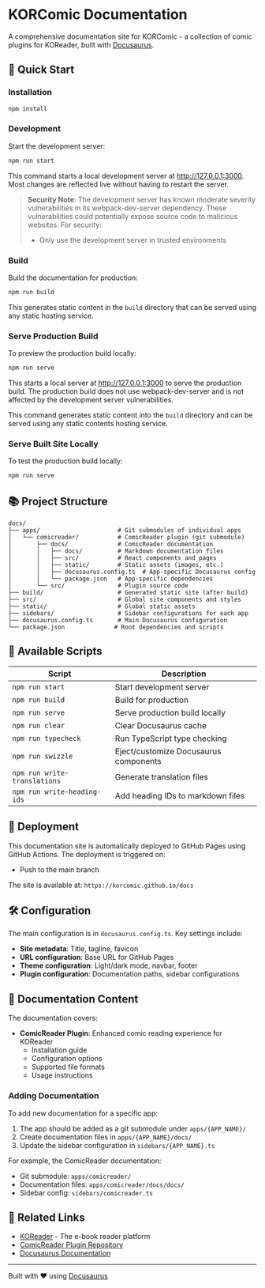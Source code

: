 # KORComic Documentation

A comprehensive documentation site for KORComic - a collection of comic plugins for KOReader, built with [Docusaurus](https://docusaurus.io/).

## 🚀 Quick Start

### Installation

```bash
npm install
```

### Development

Start the development server:

```bash
npm run start
```

This command starts a local development server at http://127.0.0.1:3000. Most changes are reflected live without having to restart the server.

> **Security Note**: The development server has known moderate severity vulnerabilities in its webpack-dev-server dependency. These vulnerabilities could potentially expose source code to malicious websites. For security:
> 
> - Only use the development server in trusted environments

### Build

Build the documentation for production:

```bash
npm run build
```

This generates static content in the `build` directory that can be served using any static hosting service.

### Serve Production Build

To preview the production build locally:

```bash
npm run serve
```

This starts a local server at http://127.0.0.1:3000 to serve the production build. The production build does not use webpack-dev-server and is not affected by the development server vulnerabilities.

This command generates static content into the `build` directory and can be served using any static contents hosting service.

### Serve Built Site Locally

To test the production build locally:

```bash
npm run serve
```

## 📚 Project Structure

```
docs/
├── apps/                      # Git submodules of individual apps
│   └── comicreader/           # ComicReader plugin (git submodule)
│       ├── docs/              # ComicReader documentation
│       │   ├── docs/          # Markdown documentation files
│       │   ├── src/           # React components and pages
│       │   ├── static/        # Static assets (images, etc.)
│       │   ├── docusaurus.config.ts  # App-specific Docusaurus config
│       │   └── package.json   # App-specific dependencies
│       └── src/               # Plugin source code
├── build/                     # Generated static site (after build)
├── src/                       # Global site components and styles
├── static/                    # Global static assets
├── sidebars/                  # Sidebar configurations for each app
├── docusaurus.config.ts       # Main Docusaurus configuration
└── package.json              # Root dependencies and scripts
```

## 📝 Available Scripts

| Script | Description |
|--------|-------------|
| `npm run start` | Start development server |
| `npm run build` | Build for production |
| `npm run serve` | Serve production build locally |
| `npm run clear` | Clear Docusaurus cache |
| `npm run typecheck` | Run TypeScript type checking |
| `npm run swizzle` | Eject/customize Docusaurus components |
| `npm run write-translations` | Generate translation files |
| `npm run write-heading-ids` | Add heading IDs to markdown files |

## 🚀 Deployment

This documentation site is automatically deployed to GitHub Pages using GitHub Actions. The deployment is triggered on:

- Push to the main branch

The site is available at: `https://korcomic.github.io/docs`

## 🛠️ Configuration

The main configuration is in `docusaurus.config.ts`. Key settings include:

- **Site metadata**: Title, tagline, favicon
- **URL configuration**: Base URL for GitHub Pages
- **Theme configuration**: Light/dark mode, navbar, footer
- **Plugin configuration**: Documentation paths, sidebar configurations

## 📖 Documentation Content

The documentation covers:

- **ComicReader Plugin**: Enhanced comic reading experience for KOReader
  - Installation guide
  - Configuration options
  - Supported file formats
  - Usage instructions

### Adding Documentation

To add new documentation for a specific app:

1. The app should be added as a git submodule under `apps/{APP_NAME}/`
2. Create documentation files in `apps/{APP_NAME}/docs/`
3. Update the sidebar configuration in `sidebars/{APP_NAME}.ts`

For example, the ComicReader documentation:
- Git submodule: `apps/comicreader/`
- Documentation files: `apps/comicreader/docs/docs/`
- Sidebar config: `sidebars/comicreader.ts`

## 🔗 Related Links

- [KOReader](https://github.com/koreader/koreader) - The e-book reader platform
- [ComicReader Plugin Repository](https://github.com/OGKevin/comicreader.koplugin)
- [Docusaurus Documentation](https://docusaurus.io/docs)

---

Built with ❤️ using [Docusaurus](https://docusaurus.io/)
